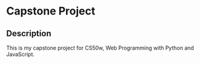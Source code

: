 # Capstone Project

## Description
This is my capstone project for CS50w, Web Programming with Python and JavaScript.